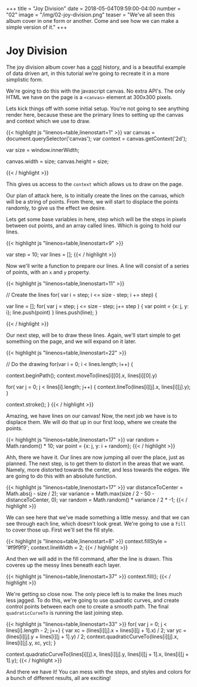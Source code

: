 +++
title = "Joy Division"
date = 2018-05-04T09:59:00-04:00
number = "02"
image = "/img/02-joy-division.png"
teaser = "We've all seen this album cover in one form or another. Come and see how we can make a simple version of it."
+++

# Joy Division


The joy division album cover has a [cool](https://blogs.scientificamerican.com/sa-visual/pop-culture-pulsar-origin-story-of-joy-division-s-unknown-pleasures-album-cover-video/) history, and is a beautiful example of data driven art, in this tutorial we're going to recreate it in a more simplistic form.

We're going to do this with the javascript canvas. No extra API's. The only HTML we have on the page is a `<canvas>` element at 300x300 pixels.

Lets kick things off with some initial setup. You're not going to see anything render here, because these are the primary lines to setting up the canvas and context which we use to draw.

<div id="tmd-1" class="tmd-trigger" data-from="0" data-action="replace" data-to="all">
{{< highlight js "linenos=table,linenostart=1" >}}
var canvas = document.querySelector('canvas');
var context = canvas.getContext('2d');

var size = window.innerWidth;

canvas.width = size;
canvas.height = size;
 
{{< / highlight >}}
</div>

This gives us access to the `context` which allows us to draw on the page. 

Our plan of attack here, is to initially create the lines on the canvas, which will be a string of points. From there, we will start to displace the points randomly, to give us the effect we desire.

Lets get some base variables in here, step which will be the steps in pixels between out points, and an array called lines. Which is going to hold our lines.

<div id="tmd-2" class="tmd-trigger" data-from="9" data-action="replace" data-to="all">
{{< highlight js "linenos=table,linenostart=9" >}}

var step = 10;
var lines = [];
{{< / highlight >}}
</div>

Now we'll write a function to prepare our lines. A line will consist of a series of points, with an `x` and `y` property.

<div id="tmd-3" class="tmd-trigger" data-from="15" data-action="replace" data-to="all">
{{< highlight js "linenos=table,linenostart=11" >}}
  
// Create the lines
for( var i = step; i <= size - step; i += step) {
    
  var line = [];
  for( var j = step; j <= size - step; j+= step ) {
    var point = {x: j, y: i};
    line.push(point)
  } 
  lines.push(line);
}

{{< / highlight >}}
</div>

Our next step, will be to draw these lines. Again, we'll start simple to get something on the page, and we will expand on it later.

<div id="tmd-4" class="tmd-trigger" data-from="24" data-action="replace" data-to="all">
{{< highlight js "linenos=table,linenostart=22" >}}
  
// Do the drawing
for(var i = 0; i < lines.length; i++) {

  context.beginPath();
  context.moveTo(lines[i][0].x, lines[i][0].y)
  
  for( var j = 0; j < lines[i].length; j++) {
    context.lineTo(lines[i][j].x, lines[i][j].y);
  }

  context.stroke();
}
{{< / highlight >}}
</div>

Amazing, we have lines on our canvas! Now, the next job we have is to displace them. We will do that up in our first loop, where we create the points. 

<div id="tmd-5" class="tmd-trigger" data-from="17" data-action="replace" data-to="18">
{{< highlight js "linenos=table,linenostart=17" >}}
  var random = Math.random() * 10;
    var point = {x: j, y: i + random};
{{< / highlight >}}
</div>

Ahh, there we have it. Our lines are now jumping all over the place, just as planned. The next step, is to get them to distort in the areas that we want. Namely, more distorted towards the center, and less towards the edges. We are going to do this with an absolute function.

<div id="tmd-5" class="tmd-trigger" data-from="17" data-action="replace" data-to="18">
{{< highlight js "linenos=table,linenostart=17" >}}
    var distanceToCenter = Math.abs(j - size / 2);
    var variance = Math.max(size / 2 - 50 - distanceToCenter, 0);
    var random = Math.random() * variance / 2 * -1;
{{< / highlight >}}
</div>

We can see here that we've made something a little messy. and that we can see through each line, which doesn't look great. We're going to use a `fill` to cover those up. First we'll set the fill style.

<div id="tmd-6" class="tmd-trigger" data-from="8" data-action="inject" data-to="8">
{{< highlight js "linenos=table,linenostart=8" >}}
context.fillStyle = '#f9f9f9';
context.lineWidth = 2;
{{< / highlight >}}
</div>

And then we will add in the fill command, after the line is drawn. This coveres up the messy lines beneath each layer.

<div id="tmd-7" class="tmd-trigger" data-from="37" data-action="inject" data-to="37">
{{< highlight js "linenos=table,linenostart=37" >}}
  context.fill();
{{< / highlight >}}
</div>

We're getting so close now. The only piece left is to make the lines much less jagged. To do this, we're going to use quadratic curves, and create control points between each one to create a smooth path. The final `quadraticCurveTo` is running the last joining step.

<div id="tmd-8" class="tmd-trigger" data-from="33" data-action="replace" data-to="37">
{{< highlight js "linenos=table,linenostart=33" >}}
  for( var j = 0; j < lines[i].length - 2; j++) {
    var xc = (lines[i][j].x + lines[i][j + 1].x) / 2;
    var yc = (lines[i][j].y + lines[i][j + 1].y) / 2;
    context.quadraticCurveTo(lines[i][j].x, lines[i][j].y, xc, yc);
  }

  context.quadraticCurveTo(lines[i][j].x, lines[i][j].y, lines[i][j + 1].x, lines[i][j + 1].y);
{{< / highlight >}}
</div>

And there we have it! You can mess with the steps, and styles and colors for a bunch of different results, all are exciting!